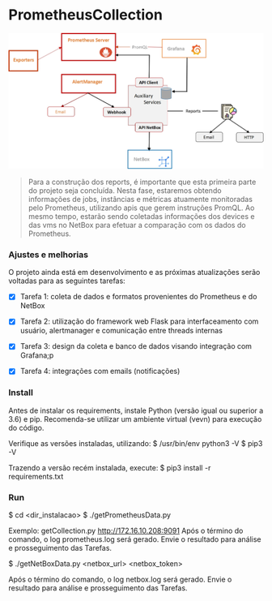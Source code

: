 # PrometheusCollection

<img src="model.png" alt="Prometheus">

> Para a construção dos reports, é importante que esta primeira parte do projeto seja concluída. Nesta fase, estaremos obtendo informações de jobs, instâncias e métricas atuamente monitoradas pelo Prometheus, utilizando apis que gerem instruções PromQL. Ao mesmo tempo, estarão sendo coletadas informações dos devices e das vms no NetBox para efetuar a comparação com os dados do Prometheus.

### Ajustes e melhorias

O projeto ainda está em desenvolvimento e as próximas atualizações serão voltadas para as seguintes tarefas:

- [x] Tarefa 1: coleta de dados e formatos provenientes do Prometheus e do NetBox
- [x] Tarefa 2: utilização do framework web Flask para interfaceamento com usuário, alertmanager e comunicação entre threads internas 
- [x] Tarefa 3: design da coleta e banco de dados visando integração com Grafana;p
- [x] Tarefa 4: integrações com emails (notificações)


### Install

Antes de instalar os requirements, instale Python (versão igual ou superior a 3.6) e pip. Recomenda-se utilizar um ambiente virtual (vevn) para execução do código.

Verifique as versões instaladas, utilizando:
    $ /usr/bin/env python3 -V
    $ pip3 -V

Trazendo a versão recém instalada, execute:
    $ pip3 install -r requirements.txt


### Run

$ cd <dir_instalacao>
$ ./getPrometheusData.py <prometheus endpoint>

Exemplo: getCollection.py http://172.16.10.208:9091
Após o término do comando, o log prometheus.log será gerado. Envie o resultado para análise e prosseguimento das Tarefas.

$ ./getNetBoxData.py <netbox_url> <netbox_token>

Após o término do comando, o log netbox.log será gerado. Envie o resultado para análise e prosseguimento das Tarefas.

